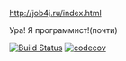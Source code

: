 http://job4j.ru/index.html

Ура! Я программист!(почти)

[![Build Status](https://travis-ci.org/Antonychbyte/agustinovich.svg?branch=master)](https://travis-ci.org/Antonychbyte/agustinovich)
[![codecov](https://codecov.io/gh/Antonychbyte/agustinovich/branch/master/graph/badge.svg)](https://codecov.io/gh/Antonychbyte/agustinovich)